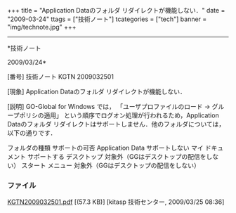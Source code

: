 ﻿+++
title = "Application Dataのフォルダ リダイレクトが機能しない．"
date = "2009-03-24"
ttags = ["技術ノート"]
tcategories = ["tech"]
banner = "img/technote.jpg"
+++

-----------------------------------------------------------------------------------------------------------------------------

*技術ノート

2009/03/24*


[番号]
技術ノート KGTN 2009032501

[現象]
Application Dataのフォルダ リダイレクトが機能しない．

[説明]
GO-Global for Windows では， 「ユーザプロファイルのロード →
グループポリシの適用」
という順序でログオン処理が行われるため，Application Dataのフォルダ
リダイレクトはサポートしません．他のフォルダについては，以下の通りです．

フォルダの種類 サポートの可否 Application Data サポートしない マイ
ドキュメント サポートする デスクトップ
対象外（GGはデスクトップの配信をしない） スタート メニュー
対象外（GGはデスクトップの配信をしない）


### ファイル

 
 


[KGTN2009032501.pdf](http://techreport.kitasp.net/attachments/download/7/KGTN2009032501.pdf)
 [(57.3 KB)] [kitasp 技術センター, 2009/03/25
08:36]


 


 

